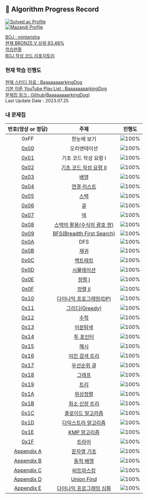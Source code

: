 ## 📍 Algorithm Progress Record    

[![Solved.ac Profile](http://mazassumnida.wtf/api/generate_badge?boj=mintarisha)](https://solved.ac/mintarisha)    
[![Mazandi Profile](http://mazandi.herokuapp.com/api?handle=mintarisha&theme=dark)](https://solved.ac/mintarisha)    

[BOJ : mintarisha](https://github.com/rylahs/BOJ/blob/main/README.md)    
[현재 BRONZE V 상위 93.48%](https://solved.ac/profile/rylahs)    
[학습현황](https://github.com/rylahs/Lecture/blob/main/BaaaaaaaaaaaaaaaaaaaaarkingDog/ReadMe.md)    
[BOJ 작성 코드 리포지토리](https://github.com/rylahs/Algorithm-2024-)

### 현재 학습 진행도     

[현재 스터디 자료 : BaaaaaaaarkingDog](https://blog.encrypted.gg/919?category=773649)    
[기본 이론 YouTube Play List : BaaaaaaaarkingDog](https://www.youtube.com/watch?v=LcOIobH7ues&list=PLtqbFd2VIQv4O6D6l9HcD732hdrnYb6CY)    
[문제집 링크 : Github(BaaaaaaaarkingDog)](https://github.com/encrypted-def/basic-algo-lecture/blob/master/workbook.md)    
Last Update Date : 2023.07.25

### 내 문제집
| 번호(영상 or 정답) | 주제 | 진행도 |
| :--: | :--: | :--: |
| 0xFF | 한눈에 보기 | ![100%](https://progress-bar.dev/79/?scale=460&title=progress&width=500&color=babaca&suffix=/460) | 
| [0x00](https://youtu.be/LcOIobH7ues?list=PLtqbFd2VIQv4O6D6l9HcD732hdrnYb6CY) | 오리엔테이션 | ![100%](https://progress-bar.dev/1/?scale=1&title=progress&width=500&color=babaca&suffix=/1) | 
| [0x01](https://youtu.be/9MMKsrvRiw4?list=PLtqbFd2VIQv4O6D6l9HcD732hdrnYb6CY) | 기초 코드 작성 요령 I | ![100%](https://progress-bar.dev/1/?scale=1&title=progress&width=500&color=babaca&suffix=/1) | 
| [0x02](https://github.com/encrypted-def/basic-algo-lecture/blob/master/workbook/0x02.md) | [기초 코드 작성 요령 II](https://github.com/rylahs/Lecture/blob/main/BaaaaaaaaaaaaaaaaaaaaarkingDog/workbook/0x02.md) | ![100%](https://progress-bar.dev/19/?scale=27&title=progress&width=500&color=babaca&suffix=/27) | 
| [0x03](https://github.com/encrypted-def/basic-algo-lecture/blob/master/workbook/0x03.md) | [배열](https://github.com/rylahs/Lecture/blob/main/BaaaaaaaaaaaaaaaaaaaaarkingDog/workbook/0x03.md) | ![100%](https://progress-bar.dev/4/?scale=8&title=progress&width=500&color=babaca&suffix=/8) | 
| [0x04](https://github.com/encrypted-def/basic-algo-lecture/blob/master/workbook/0x04.md) | [연결 리스트](https://github.com/rylahs/Lecture/blob/main/BaaaaaaaaaaaaaaaaaaaaarkingDog/workbook/0x04.md) | ![100%](https://progress-bar.dev/1/?scale=3&title=progress&width=500&color=babaca&suffix=/3) | 
| [0x05](https://github.com/encrypted-def/basic-algo-lecture/blob/master/workbook/0x05.md) | [스택](https://github.com/rylahs/Lecture/blob/main/BaaaaaaaaaaaaaaaaaaaaarkingDog/workbook/0x05.md) | ![100%](https://progress-bar.dev/3/?scale=8&title=progress&width=500&color=babaca&suffix=/8) | 
| [0x06](https://github.com/encrypted-def/basic-algo-lecture/blob/master/workbook/0x06.md) | [큐](https://github.com/rylahs/Lecture/blob/main/BaaaaaaaaaaaaaaaaaaaaarkingDog/workbook/0x06.md) | ![100%](https://progress-bar.dev/3/?scale=3&title=progress&width=500&color=babaca&suffix=/3) | 
| [0x07](https://github.com/encrypted-def/basic-algo-lecture/blob/master/workbook/0x07.md) | [덱](https://github.com/rylahs/Lecture/blob/main/BaaaaaaaaaaaaaaaaaaaaarkingDog/workbook/0x07.md) | ![100%](https://progress-bar.dev/1/?scale=4&title=progress&width=500&color=babaca&suffix=/4) | 
| [0x08](https://github.com/encrypted-def/basic-algo-lecture/blob/master/workbook/0x08.md) | [스택의 활용(수식의 괄호 쌍)](https://github.com/rylahs/Lecture/blob/main/BaaaaaaaaaaaaaaaaaaaaarkingDog/workbook/0x08.md) | ![100%](https://progress-bar.dev/2/?scale=5&title=progress&width=500&color=babaca&suffix=/5) | 
| [0x09](https://github.com/encrypted-def/basic-algo-lecture/blob/master/workbook/0x09.md) | [BFS(Breadth First Search)](https://github.com/rylahs/Lecture/blob/main/BaaaaaaaaaaaaaaaaaaaaarkingDog/workbook/0x09.md) | ![100%](https://progress-bar.dev/6/?scale=30&title=progress&width=500&color=babaca&suffix=/30) | 
| [0x0A](https://youtu.be/93jy2yUYfVE?list=PLtqbFd2VIQv4O6D6l9HcD732hdrnYb6CY) | DFS | ![100%](https://progress-bar.dev/0/?scale=1&title=progress&width=500&color=babaca&suffix=/1) | 
| [0x0B](https://github.com/encrypted-def/basic-algo-lecture/blob/master/workbook/0x0B.md) | [재귀](https://github.com/rylahs/Lecture/blob/main/BaaaaaaaaaaaaaaaaaaaaarkingDog/workbook/0x0B.md) | ![100%](https://progress-bar.dev/0/?scale=10&title=progress&width=500&color=babaca&suffix=/10) | 
| [0x0C](https://github.com/encrypted-def/basic-algo-lecture/blob/master/workbook/0x0C.md) | [백트래킹](https://github.com/rylahs/Lecture/blob/main/BaaaaaaaaaaaaaaaaaaaaarkingDog/workbook/0x0C.md) | ![100%](https://progress-bar.dev/0/?scale=20&title=progress&width=500&color=babaca&suffix=/20) | 
| [0x0D](https://github.com/encrypted-def/basic-algo-lecture/blob/master/workbook/0x0D.md) | [시뮬레이션](https://github.com/rylahs/Lecture/blob/main/BaaaaaaaaaaaaaaaaaaaaarkingDog/workbook/0x0D.md) | ![100%](https://progress-bar.dev/0/?scale=61&title=progress&width=500&color=babaca&suffix=/60) | 
| [0x0E](https://github.com/encrypted-def/basic-algo-lecture/blob/master/workbook/0x0E.md) | [정렬 I](https://github.com/rylahs/Lecture/blob/main/BaaaaaaaaaaaaaaaaaaaaarkingDog/workbook/0x0E.md) | ![100%](https://progress-bar.dev/8/?scale=8&title=progress&width=500&color=babaca&suffix=/8) | 
| [0x0F](https://github.com/encrypted-def/basic-algo-lecture/blob/master/workbook/0x0F.md) | [정렬 II](https://github.com/rylahs/Lecture/blob/main/BaaaaaaaaaaaaaaaaaaaaarkingDog/workbook/0x0F.md) | ![100%](https://progress-bar.dev/5/?scale=9&title=progress&width=500&color=babaca&suffix=/9) | 
| [0x10](https://github.com/encrypted-def/basic-algo-lecture/blob/master/workbook/0x10.md) | [다이나믹 프로그래밍(DP)](https://github.com/rylahs/Lecture/blob/main/BaaaaaaaaaaaaaaaaaaaaarkingDog/workbook/0x10.md) | ![100%](https://progress-bar.dev/6/?scale=44&title=progress&width=500&color=babaca&suffix=/44) | 
| [0x11](https://github.com/encrypted-def/basic-algo-lecture/blob/master/workbook/0x11.md) | [그리디(Greedy)](https://github.com/rylahs/Lecture/blob/main/BaaaaaaaaaaaaaaaaaaaaarkingDog/workbook/0x11.md) | ![100%](https://progress-bar.dev/1/?scale=17&title=progress&width=500&color=babaca&suffix=/17) | 
| [0x12](https://github.com/encrypted-def/basic-algo-lecture/blob/master/workbook/0x12.md) | [수학](https://github.com/rylahs/Lecture/blob/main/BaaaaaaaaaaaaaaaaaaaaarkingDog/workbook/0x12.md) | ![100%](https://progress-bar.dev/11/?scale=39&title=progress&width=500&color=babaca&suffix=/39) | 
| [0x13](https://github.com/encrypted-def/basic-algo-lecture/blob/master/workbook/0x13.md) | [이분탐색](https://github.com/rylahs/Lecture/blob/main/BaaaaaaaaaaaaaaaaaaaaarkingDog/workbook/0x13.md) |![100%](https://progress-bar.dev/3/?scale=21&title=progress&width=500&color=babaca&suffix=/21) | 
| [0x14](https://github.com/encrypted-def/basic-algo-lecture/blob/master/workbook/0x14.md) | [투 포인터](https://github.com/rylahs/Lecture/blob/main/BaaaaaaaaaaaaaaaaaaaaarkingDog/workbook/0x14.md) | ![100%](https://progress-bar.dev/0/?scale=11&title=progress&width=500&color=babaca&suffix=/11) | 
| [0x15](https://github.com/encrypted-def/basic-algo-lecture/blob/master/workbook/0x15.md) | [해시](https://github.com/rylahs/Lecture/blob/main/BaaaaaaaaaaaaaaaaaaaaarkingDog/workbook/0x15.md) | ![100%](https://progress-bar.dev/2/?scale=10&title=progress&width=500&color=babaca&suffix=/10) |
| [0x16](https://github.com/encrypted-def/basic-algo-lecture/blob/master/workbook/0x16.md) | [이진 검색 트리](https://github.com/rylahs/Lecture/blob/main/BaaaaaaaaaaaaaaaaaaaaarkingDog/workbook/0x16.md) | ![100%](https://progress-bar.dev/0/?scale=7&title=progress&width=500&color=babaca&suffix=/7) |
| [0x17](https://github.com/encrypted-def/basic-algo-lecture/blob/master/workbook/0x17.md) | [우선순위 큐](https://github.com/rylahs/Lecture/blob/main/BaaaaaaaaaaaaaaaaaaaaarkingDog/workbook/0x17.md) | ![100%](https://progress-bar.dev/1/?scale=8&title=progress&width=500&color=babaca&suffix=/8) |
| [0x18](https://github.com/encrypted-def/basic-algo-lecture/blob/master/workbook/0x18.md) | [그래프](https://github.com/rylahs/Lecture/blob/main/BaaaaaaaaaaaaaaaaaaaaarkingDog/workbook/0x18.md) | ![100%](https://progress-bar.dev/0/?scale=13&title=progress&width=500&color=babaca&suffix=/13) | 
| [0x19](https://github.com/encrypted-def/basic-algo-lecture/blob/master/workbook/0x19.md) | [트리](https://github.com/rylahs/Lecture/blob/main/BaaaaaaaaaaaaaaaaaaaaarkingDog/workbook/0x19.md) | ![100%](https://progress-bar.dev/0/?scale=13&title=progress&width=500&color=babaca&suffix=/13) | 
| [0x1A](https://github.com/encrypted-def/basic-algo-lecture/blob/master/workbook/0x1A.md) | [위상정렬](https://github.com/rylahs/Lecture/blob/main/BaaaaaaaaaaaaaaaaaaaaarkingDog/workbook/0x1A.md) | ![100%](https://progress-bar.dev/0/?scale=7&title=progress&width=500&color=babaca&suffix=/7) | 
| [0x1B](https://github.com/encrypted-def/basic-algo-lecture/blob/master/workbook/0x1B.md) | [최소 신장 트리](https://github.com/rylahs/Lecture/blob/main/BaaaaaaaaaaaaaaaaaaaaarkingDog/workbook/0x1B.md) | ![100%](https://progress-bar.dev/0/?scale=9&title=progress&width=500&color=babaca&suffix=/9) | 
| [0x1C](https://github.com/encrypted-def/basic-algo-lecture/blob/master/workbook/0x1C.md) | [플로이드 알고리즘](https://github.com/rylahs/Lecture/blob/main/BaaaaaaaaaaaaaaaaaaaaarkingDog/workbook/0x1C.md) | ![100%](https://progress-bar.dev/0/?scale=15&title=progress&width=500&color=babaca&suffix=/15) | 
| [0x1D](https://github.com/encrypted-def/basic-algo-lecture/blob/master/workbook/0x1D.md) | [다익스트라 알고리즘](https://github.com/rylahs/Lecture/blob/main/BaaaaaaaaaaaaaaaaaaaaarkingDog/workbook/0x1D.md) | ![100%](https://progress-bar.dev/0/?scale=14&title=progress&width=500&color=babaca&suffix=/14) | 
| [0x1E](https://github.com/encrypted-def/basic-algo-lecture/blob/master/workbook/0x1E.md) | [KMP 알고리즘](https://github.com/rylahs/Lecture/blob/main/BaaaaaaaaaaaaaaaaaaaaarkingDog/workbook/0x1E.md) | ![100%](https://progress-bar.dev/0/?scale=8&title=progress&width=500&color=babaca&suffix=/8) | 
| [0x1F](https://github.com/encrypted-def/basic-algo-lecture/blob/master/workbook/0x1F.md) | [트라이](https://github.com/rylahs/Lecture/blob/main/BaaaaaaaaaaaaaaaaaaaaarkingDog/workbook/0x1F.md) | ![100%](https://progress-bar.dev/0/?scale=10&title=progress&width=500&color=babaca&suffix=/10) | 
| [Appendix A](https://github.com/encrypted-def/basic-algo-lecture/blob/master/workbook/Appendix%20A.md) | [문자열 기초](https://github.com/rylahs/Lecture/blob/main/BaaaaaaaaaaaaaaaaaaaaarkingDog/workbook/Appendix%20A.md) | ![100%](https://progress-bar.dev/1/?scale=16&title=progress&width=500&color=babaca&suffix=/16) | 
| [Appendix B](#) | [동적 배열](#) | ![100%](https://progress-bar.dev/0/?scale=1&title=progress&width=500&color=babaca&suffix=/1) | 
| [Appendix C](#) | [비트마스킹](#) | ![100%](https://progress-bar.dev/0/?scale=1&title=progress&width=500&color=babaca&suffix=/1) | 
| [Appendix D](#) | [Union Find](#) | ![100%](https://progress-bar.dev/0/?scale=1&title=progress&width=500&color=babaca&suffix=/1) | 
| [Appendix E](#) | [다이나믹 프로그래밍 심화](#) | ![100%](https://progress-bar.dev/0/?scale=1&title=progress&width=500&color=babaca&suffix=/1) | 

